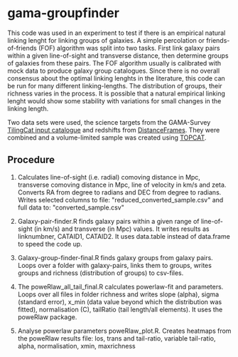 # gama-groupfinder

This code was used in an experiment to test if there is an empirical natural linking
lenght for linking groups of galaxies.
A simple percolation or friends-of-friends (FOF) algorithm was split into two tasks.
First link galaxy pairs within a given line-of-sight and transverse distance, then
determine groups of galaxies from these pairs.
The FOF algorithm usually is calibrated with mock data to produce galaxy group catalogues.
Since there is no overall consensus about the optimal linking lenghts in the literature,
this code can be run for many different linking-lengths. The distribution of groups, their
richness varies in the process. It is possible that a natural empirical linking lenght
would show some stability with variations for small changes in the linking length.

Two data sets were used, the science targets from the GAMA-Survey [TilingCat input catalogue](http://www.gama-survey.org/dr3/data/cat/EqInputCat/v46/TilingCat.fits) and redshifts from [DistanceFrames](http://www.gama-survey.org/dr3/data/cat/LocalFlowCorrection/v14/DistancesFrames.fits).
They were combined and a volume-limited sample was created using [TOPCAT](http://www.star.bristol.ac.uk/~mbt/topcat/).

## Procedure

1. Calculates line-of-sight (i.e. radial) comoving distance in Mpc, transverse comoving distance in Mpc,
   line of velocity in km/s and zeta. Converts RA from degree to radians and DEC from degree to radians. Writes 
   selected columns to file: "reduced_converted_sample.csv" 
   and full data to: "converted_sample.csv"

2. Galaxy-pair-finder.R finds galaxy pairs within a given range
   of line-of-sight (in km/s) and transverse (in Mpc) values. It writes results as linknumbner, CATAID1, CATAID2.
   It uses data.table instead of data.frame to speed the code up.

3. Galaxy-group-finder-final.R finds galaxy groups from galaxy pairs. Loops over a folder with
   galaxy-pairs, links them to groups, writes groups and richness (distribution of groups) to csv-files.

4. The poweRlaw_all_tail_final.R calculates powerlaw-fit and parameters. Loops over all files in
   folder richness and writes slope (alpha), sigma (standard error), x_min (data value beyond which
   the distribution was fitted), normalisation (C), tailRatio (tail length/all elements).
   It uses the poweRlaw package.

5. Analyse powerlaw parameters poweRlaw_plot.R. Creates heatmaps from the poweRlaw 
   results file: los, trans and tail-ratio, variable tail-ratio, alpha, normalisation, xmin, maxrichness

